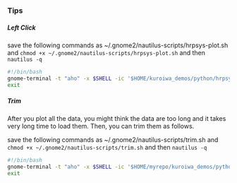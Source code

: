 ### Tips

##### Left Click

save the following commands as ~/.gnome2/nautilus-scripts/hrpsys-plot.sh and ``chmod +x ~/.gnome2/nautilus-scripts/hrpsys-plot.sh`` and then ``nautilus -q``

```bash
#!/bin/bash
gnome-terminal -t "aho" -x $SHELL -ic '$HOME/kuroiwa_demos/python/hrpsys-plot/datalogger-plotter-with-pyqtgraph.py -f ${NAUTILUS_SCRIPT_SELECTED_FILE_PATHS%.*} --conf $(zenity --file-selection --filename="$HOME/kuroiwa_demos/python/hrpsys-plot/config/default.yaml" --file-filter=*.yaml)'
exit
```

##### Trim

After you plot all the data, you might think the data are too long and it takes very long time to load them.
Then, you can trim them as follows.

save the following commands as ~/.gnome2/nautilus-scripts/trim.sh and ``chmod +x ~/.gnome2/nautilus-scripts/trim.sh`` and then ``nautilus -q``

```bash
#!/bin/bash
gnome-terminal -t "aho" -x $SHELL -ic '$HOME/myrepo/kuroiwa_demos/python/hrpsys-plot/datalogger-trimmer.py -f $NAUTILUS_SCRIPT_SELECTED_FILE_PATHS --min $(zenity --entry --text="minimum time[s]") --max $(zenity --entry --text="maximum time[s]")'
exit
```
